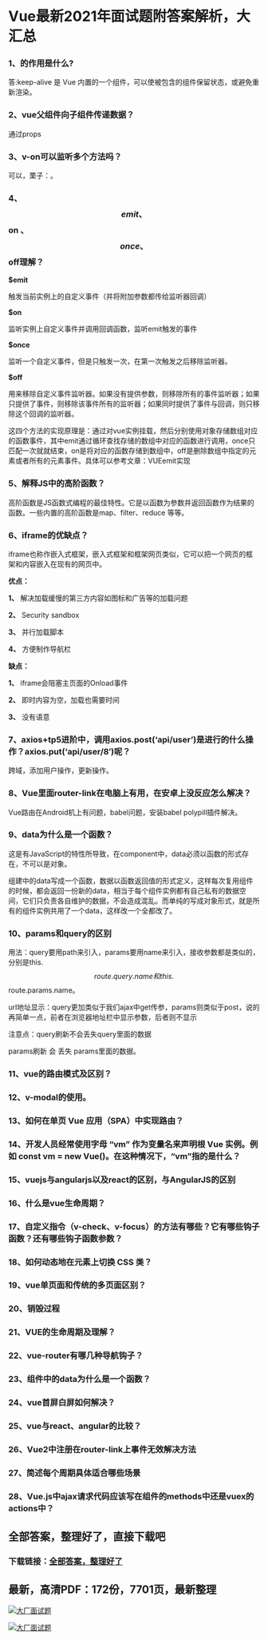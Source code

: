 # Vue最新2021年面试题附答案解析，大汇总







### 1、的作用是什么?

答:keep-alive 是 Vue 内置的一个组件，可以使被包含的组件保留状态，或避免重新渲染。


### 2、vue父组件向子组件传递数据？

通过props


### 3、v-on可以监听多个方法吗？

可以，栗子：。


### 4、$$emit 、$$on 、$$once 、$$off理解？

**$emit**

触发当前实例上的自定义事件（并将附加参数都传给监听器回调）

**$on**

监听实例上自定义事件并调用回调函数，监听emit触发的事件

**$once**

监听一个自定义事件，但是只触发一次，在第一次触发之后移除监听器。

**$off**

用来移除自定义事件监听器。如果没有提供参数，则移除所有的事件监听器；如果只提供了事件，则移除该事件所有的监听器；如果同时提供了事件与回调，则只移除这个回调的监听器。

这四个方法的实现原理是：通过对vue实例挂载，然后分别使用对象存储数组对应的函数事件，其中emit通过循环查找存储的数组中对应的函数进行调用，once只匹配一次就就结束，on是将对应的函数存储到数组中，off是删除数组中指定的元素或者所有的元素事件。具体可以参考文章：VUEemit实现


### 5、解释JS中的高阶函数？

高阶函数是JS函数式编程的最佳特性。它是以函数为参数并返回函数作为结果的函数。一些内置的高阶函数是map、filter、reduce 等等。


### 6、iframe的优缺点？

iframe也称作嵌入式框架，嵌入式框架和框架网页类似，它可以把一个网页的框架和内容嵌入在现有的网页中。

**优点：**

**1、** 解决加载缓慢的第三方内容如图标和广告等的加载问题

**2、** Security sandbox

**3、** 并行加载脚本

**4、** 方便制作导航栏

**缺点：**

**1、** iframe会阻塞主页面的Onload事件

**2、** 即时内容为空，加载也需要时间

**3、** 没有语意


### 7、axios+tp5进阶中，调用axios.post(‘api/user’)是进行的什么操作？axios.put(‘api/user/8′)呢？

跨域，添加用户操作，更新操作。


### 8、Vue里面router-link在电脑上有用，在安卓上没反应怎么解决？

Vue路由在Android机上有问题，babel问题，安装babel polypill插件解决。


### 9、data为什么是一个函数？

这是有JavaScript的特性所导致，在component中，data必须以函数的形式存在，不可以是对象。

组建中的data写成一个函数，数据以函数返回值的形式定义，这样每次复用组件的时候，都会返回一份新的data，相当于每个组件实例都有自己私有的数据空间，它们只负责各自维护的数据，不会造成混乱。而单纯的写成对象形式，就是所有的组件实例共用了一个data，这样改一个全都改了。


### 10、params和query的区别

用法：query要用path来引入，params要用name来引入，接收参数都是类似的，分别是this.$$route.query.name和this.$$route.params.name。

url地址显示：query更加类似于我们ajax中get传参，params则类似于post，说的再简单一点，前者在浏览器地址栏中显示参数，后者则不显示

注意点：query刷新不会丢失query里面的数据

params刷新 会 丢失 params里面的数据。


### 11、vue的路由模式及区别？
### 12、v-modal的使用。
### 13、如何在单页 Vue 应用（SPA）中实现路由？
### 14、开发人员经常使用字母 “vm” 作为变量名来声明根 Vue 实例。例如 const vm = new Vue()。在这种情况下，“vm”指的是什么？
### 15、vuejs与angularjs以及react的区别，与AngularJS的区别
### 16、什么是vue生命周期？
### 17、自定义指令（v-check、v-focus）的方法有哪些？它有哪些钩子函数？还有哪些钩子函数参数？
### 18、如何动态地在元素上切换 CSS 类？
### 19、vue单页面和传统的多页面区别？
### 20、销毁过程
### 21、VUE的生命周期及理解？
### 22、vue-router有哪几种导航钩子？
### 23、组件中的data为什么是一个函数？
### 24、vue首屏白屏如何解决？
### 25、vue与react、angular的比较？
### 26、Vue2中注册在router-link上事件无效解决方法
### 27、简述每个周期具体适合哪些场景
### 28、Vue.js中ajax请求代码应该写在组件的methods中还是vuex的actions中？




## 全部答案，整理好了，直接下载吧

### 下载链接：[全部答案，整理好了](https://www.souyunku.com/wp-content/uploads/weixin/githup-weixin-2.png)




## 最新，高清PDF：172份，7701页，最新整理

[![大厂面试题](https://www.souyunku.com/wp-content/uploads/weixin/mst.png "架构师专栏")](https://www.souyunku.com/wp-content/uploads/weixin/githup-weixin.png "架构师专栏")

[![大厂面试题](https://www.souyunku.com/wp-content/uploads/weixin/githup-weixin.png "架构师专栏")](https://www.souyunku.com/wp-content/uploads/weixin/githup-weixin.png "架构师专栏")
